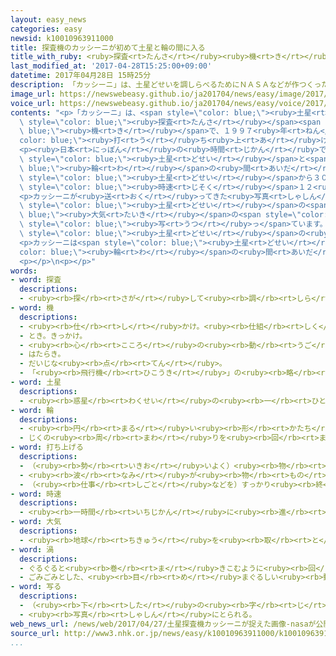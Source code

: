 ```yaml
---
layout: easy_news
categories: easy
newsid: k10010963911000
title: 探査機のカッシーニが初めて土星と輪の間に入る
title_with_ruby: <ruby>探査<rt>たんさ</rt></ruby><ruby>機<rt>き</rt></ruby>の「カッシーニ」が<ruby>初<rt>はじ</rt></ruby>めて<ruby>土星<rt>どせい</rt></ruby>と<ruby>輪<rt>わ</rt></ruby>の<ruby>間<rt>あいだ</rt></ruby>に<ruby>入<rt>はい</rt></ruby>る
last_modified_at: '2017-04-28T15:25:00+09:00'
datetime: 2017年04月28日 15時25分
description: 「カッシーニ」は、土星どせいを調しらべるためにＮＡＳＡなどが作つくった探査たんさ機きで、１９９７年ねんに打うち上あげられました。
image_url: https://newswebeasy.github.io/ja201704/news/easy/image/2017/04/28/k10010963911000.jpg
voice_url: https://newswebeasy.github.io/ja201704/news/easy/voice/2017/04/28/k10010963911000.mp3
contents: "<p>「カッシーニ」は、<span style=\"color: blue;\"><ruby>土星<rt>どせい</rt></ruby></span>を<ruby>調<rt>しら</rt></ruby>べるためにＮＡＳＡなどが<ruby>作<rt>つく</rt></ruby>った<span\
  \ style=\"color: blue;\"><ruby>探査<rt>たんさ</rt></ruby></span><span style=\"color:\
  \ blue;\"><ruby>機<rt>き</rt></ruby></span>で、１９９７<ruby>年<rt>ねん</rt></ruby>に<span style=\"\
  color: blue;\"><ruby>打<rt>う</rt></ruby>ち<ruby>上<rt>あ</rt></ruby>げ</span>られました。</p>\n\
  <p><ruby>日本<rt>にっぽん</rt></ruby>の<ruby>時間<rt>じかん</rt></ruby>で４<ruby>月<rt>がつ</rt></ruby>２６<ruby>日<rt>にち</rt></ruby>、カッシーニが<ruby>初<rt>はじ</rt></ruby>めて<span\
  \ style=\"color: blue;\"><ruby>土星<rt>どせい</rt></ruby></span>と<span style=\"color:\
  \ blue;\"><ruby>輪<rt>わ</rt></ruby></span>の<ruby>間<rt>あいだ</rt></ruby>に<ruby>入<rt>はい</rt></ruby>っていきました。カッシーニは<span\
  \ style=\"color: blue;\"><ruby>土星<rt>どせい</rt></ruby></span>から３０００ｋmぐらいの<ruby>所<rt>ところ</rt></ruby>を、<span\
  \ style=\"color: blue;\"><ruby>時速<rt>じそく</rt></ruby></span>１２<ruby>万<rt>まん</rt></ruby>ｋm<ruby>以上<rt>いじょう</rt></ruby>で<ruby>通<rt>とお</rt></ruby>りました。</p>\n\
  <p>カッシーニが<ruby>送<rt>おく</rt></ruby>ってきた<ruby>写真<rt>しゃしん</rt></ruby>には、<ruby>大<rt>おお</rt></ruby>きな<span\
  \ style=\"color: blue;\"><ruby>土星<rt>どせい</rt></ruby></span>の<span style=\"color:\
  \ blue;\"><ruby>大気<rt>たいき</rt></ruby></span>の<span style=\"color: blue;\"><ruby>渦<rt>うず</rt></ruby></span>が<span\
  \ style=\"color: blue;\"><ruby>写<rt>うつ</rt></ruby>っ</span>ています。ＮＡＳＡによると、これは<ruby>今<rt>いま</rt></ruby>まででいちばん<ruby>近<rt>ちか</rt></ruby>くから<ruby>撮<rt>と</rt></ruby>った<span\
  \ style=\"color: blue;\"><ruby>土星<rt>どせい</rt></ruby></span>の<ruby>写真<rt>しゃしん</rt></ruby>です。</p>\n\
  <p>カッシーニは<span style=\"color: blue;\"><ruby>土星<rt>どせい</rt></ruby></span>と<span style=\"\
  color: blue;\"><ruby>輪<rt>わ</rt></ruby></span>の<ruby>間<rt>あいだ</rt></ruby>に<ruby>全部<rt>ぜんぶ</rt></ruby>で２２<ruby>回<rt>かい</rt></ruby><ruby>入<rt>はい</rt></ruby>って、９<ruby>月<rt>がつ</rt></ruby>に<ruby>仕事<rt>しごと</rt></ruby>が<ruby>終<rt>お</rt></ruby>わる<ruby>予定<rt>よてい</rt></ruby>です。</p>\n\
  <p></p>\n<p></p>"
words:
- word: 探査
  descriptions:
  - <ruby><rb>探</rb><rt>さが</rt></ruby>して<ruby><rb>調</rb><rt>しら</rt></ruby>べること。
- word: 機
  descriptions:
  - <ruby><rb>仕</rb><rt>し</rt></ruby>かけ。<ruby><rb>仕組</rb><rt>しく</rt></ruby>み。
  - とき。きっかけ。
  - <ruby><rb>心</rb><rt>こころ</rt></ruby>の<ruby><rb>動</rb><rt>うご</rt></ruby>き。
  - はたらき。
  - だいじな<ruby><rb>点</rb><rt>てん</rt></ruby>。
  - 「<ruby><rb>飛行機</rb><rt>ひこうき</rt></ruby>」の<ruby><rb>略</rb><rt>りゃく</rt></ruby>。また、<ruby><rb>飛行機</rb><rt>ひこうき</rt></ruby>を<ruby><rb>数</rb><rt>かぞ</rt></ruby>えることば。
- word: 土星
  descriptions:
  - <ruby><rb>惑星</rb><rt>わくせい</rt></ruby>の<ruby><rb>一</rb><rt>ひと</rt></ruby>つ。<ruby><rb>太陽</rb><rt>たいよう</rt></ruby>から<ruby><rb>六番</rb><rt>ろくばん</rt></ruby>めの<ruby><rb>星</rb><rt>ほし</rt></ruby>。<ruby><rb>小</rb><rt>ちい</rt></ruby>さな<ruby><rb>星</rb><rt>ほし</rt></ruby>の<ruby><rb>集</rb><rt>あつ</rt></ruby>まりが<ruby><rb>周</rb><rt>まわ</rt></ruby>りを<ruby><rb>回</rb><rt>まわ</rt></ruby>っているので、<ruby><rb>輪</rb><rt>わ</rt></ruby>に<ruby><rb>囲</rb><rt>かこ</rt></ruby>まれたように<ruby><rb>見</rb><rt>み</rt></ruby>える。
- word: 輪
  descriptions:
  - <ruby><rb>円</rb><rt>まる</rt></ruby>い<ruby><rb>形</rb><rt>かたち</rt></ruby>。
  - じくの<ruby><rb>周</rb><rt>まわ</rt></ruby>りを<ruby><rb>回</rb><rt>まわ</rt></ruby>って、<ruby><rb>車</rb><rt>くるま</rt></ruby>を<ruby><rb>動</rb><rt>うご</rt></ruby>かすもの。<ruby><rb>車輪</rb><rt>しゃりん</rt></ruby>。
- word: 打ち上げる
  descriptions:
  - （<ruby><rb>勢</rb><rt>いきお</rt></ruby>いよく）<ruby><rb>物</rb><rt>もの</rt></ruby>を<ruby><rb>空中</rb><rt>くうちゅう</rt></ruby>に<ruby><rb>上</rb><rt>あ</rt></ruby>げる。
  - <ruby><rb>波</rb><rt>なみ</rt></ruby>が<ruby><rb>物</rb><rt>もの</rt></ruby>を<ruby><rb>陸</rb><rt>りく</rt></ruby>に<ruby><rb>運</rb><rt>はこ</rt></ruby>び<ruby><rb>上</rb><rt>あ</rt></ruby>げる。
  - （<ruby><rb>仕事</rb><rt>しごと</rt></ruby>などを）すっかり<ruby><rb>終</rb><rt>お</rt></ruby>える。
- word: 時速
  descriptions:
  - <ruby><rb>一時間</rb><rt>いちじかん</rt></ruby>に<ruby><rb>進</rb><rt>すす</rt></ruby>む<ruby><rb>速</rb><rt>はや</rt></ruby>さ。
- word: 大気
  descriptions:
  - <ruby><rb>地球</rb><rt>ちきゅう</rt></ruby>を<ruby><rb>取</rb><rt>と</rt></ruby>り<ruby><rb>巻</rb><rt>ま</rt></ruby>く<ruby><rb>空気</rb><rt>くうき</rt></ruby>。
- word: 渦
  descriptions:
  - ぐるぐると<ruby><rb>巻</rb><rt>ま</rt></ruby>きこむように<ruby><rb>回</rb><rt>まわ</rt></ruby>る、<ruby><rb>水</rb><rt>みず</rt></ruby>や<ruby><rb>空気</rb><rt>くうき</rt></ruby>の<ruby><rb>流</rb><rt>なが</rt></ruby>れ。<ruby><rb>渦巻</rb><rt>うずま</rt></ruby>き。
  - ごみごみとした、<ruby><rb>目</rb><rt>め</rt></ruby>まぐるしい<ruby><rb>動</rb><rt>うご</rt></ruby>き。
- word: 写る
  descriptions:
  - （<ruby><rb>下</rb><rt>した</rt></ruby>の<ruby><rb>字</rb><rt>じ</rt></ruby>や<ruby><rb>絵</rb><rt>え</rt></ruby>が）すけて<ruby><rb>見</rb><rt>み</rt></ruby>える。
  - <ruby><rb>写真</rb><rt>しゃしん</rt></ruby>にとられる。
web_news_url: /news/web/2017/04/27/土星探査機カッシーニが捉えた画像-nasaが公開/
source_url: http://www3.nhk.or.jp/news/easy/k10010963911000/k10010963911000.html
...
```

